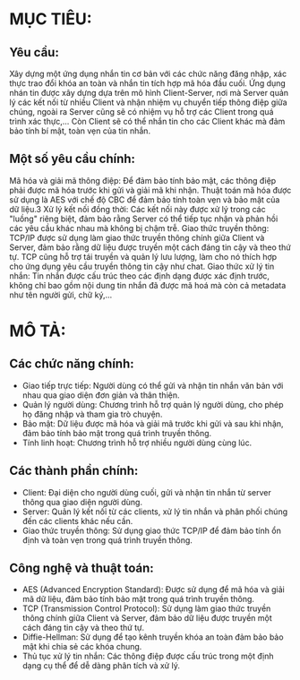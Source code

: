 # MỤC TIÊU:
## Yêu cầu:
Xây dựng một ứng dụng nhắn tin cơ bản với các chức năng đăng nhập, xác thực trao đổi khóa an toàn và nhắn tin
tích hợp mã hóa đầu cuối.
Ứng dụng nhán tin được xây dựng dựa trên mô hình Client-Server, nơi mà Server quản lý các kết nối từ nhiều Client và nhận
nhiệm vụ chuyển tiếp thông điệp giữa chúng, ngoài ra Server cũng sẽ có nhiệm vụ hỗ trợ các Client trong quá trình xác
thực,… Còn Client sẽ có thể nhắn tin cho các Client khác mà đảm bảo tính bí mật, toàn vẹn của tin nhắn.
## Một số yêu cầu chính:
Mã hóa và giải mã thông điệp: Để đảm bảo tính bảo mật, các thông điệp phải được mã hóa trước khi gửi và giải
mã khi nhận. Thuật toán mã hóa được sử dụng là AES với chế độ CBC để đảm bảo tính toàn vẹn và bảo mật của
dữ liệu.3
Xử lý kết nối đồng thời: Các kết nối này được xử lý trong các "luồng" riêng biệt, đảm bảo rằng Server có thể tiếp
tục nhận và phản hồi các yêu cầu khác nhau mà không bị chậm trễ.
Giao thức truyền thông: TCP/IP được sử dụng làm giao thức truyền thông chính giữa Client và Server, đảm bảo
rằng dữ liệu được truyền một cách đáng tin cậy và theo thứ tự. TCP cũng hỗ trợ tái truyền và quản lý lưu lượng,
làm cho nó thích hợp cho ứng dụng yêu cầu truyền thông tin cậy như chat.
Giao thức xử lý tin nhắn: Tin nhắn được cấu trúc theo các định dạng được xác định trước, không chỉ bao gồm nội
dung tin nhắn đã được mã hoá mà còn cả metadata như tên người gửi, chữ ký,…
# MÔ TẢ:
## Các chức năng chính:
- Giao tiếp trực tiếp: Người dùng có thể gửi và nhận tin nhắn văn bản với nhau qua giao diện đơn giản và
thân thiện.
- Quản lý người dùng: Chương trình hỗ trợ quản lý người dùng, cho phép họ đăng nhập và tham gia trò
chuyện.
- Bảo mật: Dữ liệu được mã hóa và giải mã trước khi gửi và sau khi nhận, đảm bảo tính bảo mật trong quá
trình truyền thông.
- Tính linh hoạt: Chương trình hỗ trợ nhiều người dùng cùng lúc.
## Các thành phần chính:
- Client: Đại diện cho người dùng cuối, gửi và nhận tin nhắn từ server thông qua giao diện người dùng.
- Server: Quản lý kết nối từ các clients, xử lý tin nhắn và phân phối chúng đến các clients khác nếu cần.
- Giao thức truyền thông: Sử dụng giao thức TCP/IP để đảm bảo tính ổn định và toàn vẹn trong quá trình
truyền thông.
## Công nghệ và thuật toán:
- AES (Advanced Encryption Standard): Được sử dụng để mã hóa và giải mã dữ liệu, đảm bảo tính bảo mật
trong quá trình truyền thông.
- TCP (Transmission Control Protocol): Sử dụng làm giao thức truyền thông chính giữa Client và Server, đảm
bảo dữ liệu được truyền một cách đáng tin cậy và theo thứ tự.
- Diffie-Hellman: Sử dụng để tạo kênh truyền khóa an toàn đảm bảo bảo mật khi chia sẻ các khóa chung.
- Thủ tục xử lý tin nhắn: Các thông điệp được cấu trúc trong một định dạng cụ thể để dễ dàng phân tích và
xử lý.
